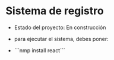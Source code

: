 <h1>Sistema de registro</h1>

- Estado del proyecto: En construcción

- para ejecutar el sistema, debes poner:

- ´´´nmp install react´´´
